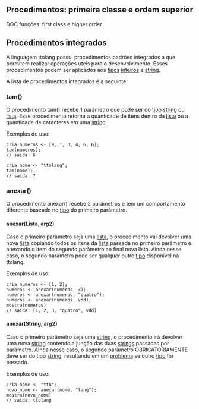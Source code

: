 ## Procedimentos: primeira classe e ordem superior 

DOC funções: first class e higher order


## Procedimentos integrados

A linguagem ttolang possui procedimentos padrões integrados a que permitem realizar  operações úteis para o desenvolvimento. Esses procedimentos podem ser aplicados aos [tipos](tipos.md) [inteiros](inteiros.md) e [string](string.md). 

A lista de procedimentos integrados é a seguinte: 
### tam()
O procedimento tam() recebe 1 parâmetro que pode ser do [tipo](tipos.md) [string](string.md) ou [lista](lista.md). Esse procedimento retorna a quantidade de itens dentro da [lista](lista.md) ou a quantidade de caracteres em uma [string](string.md).

Exemplos de uso:
 ```
cria numeros <- [9, 1, 3, 4, 6, 6];
tam(numeros);
// saída: 6

cria nome <- "ttolang";
tam(nome);
// saída: 7
```

### anexar()
O procedimento anexar() recebe 2 parâmetros e tem um comportamento diferente baseado no [tipo](tipos.md) do primeiro parâmetro. 

#### anexar(Lista, arg2)
Caso o primeiro parâmetro seja uma [lista](lista.md), o procedimento vai devolver uma nova [lista](lista.md) copiando todos os itens da [lista](lista.md) passada no primeiro parâmetro e anexando o item do segundo parâmetro ao final nova lista. Ainda nesse caso, o segundo parâmetro pode ser qualquer outro [tipo](tipo.md) disponível na ttolang.

Exemplos de uso:
 ```
cria numeros <- [1, 2];
numeros <- anexar(numeros, 3);
numeros <- anexar(numeros, "quatro");
numeros <- anexar(numeros, vdd);
mostra(numeros)
// saída: [1, 2, 3, "quatro", vdd]
```
#### anexar(String, arg2)
Caso o primeiro parâmetro seja uma [string](string.md), o procedimento irá devolver uma nova [string](string.md) contendo a junção das duas [strings](string.md) passadas por parâmetro. Ainda nesse caso, o segundo parâmetro OBRIGATORIAMENTE deve ser do tipo [string](string.md), resultando em um [problema](problema.md) se outro [tipo](tipo.md) for passado.

Exemplos de uso:
 ```
cria nome <- "tto";
novo_nome <- anexar(nome, "lang");
mostra(novo_nome)
// saída: ttolang
```